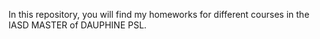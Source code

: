 In this repository, you will find my homeworks for different courses in the IASD MASTER of DAUPHINE PSL.
